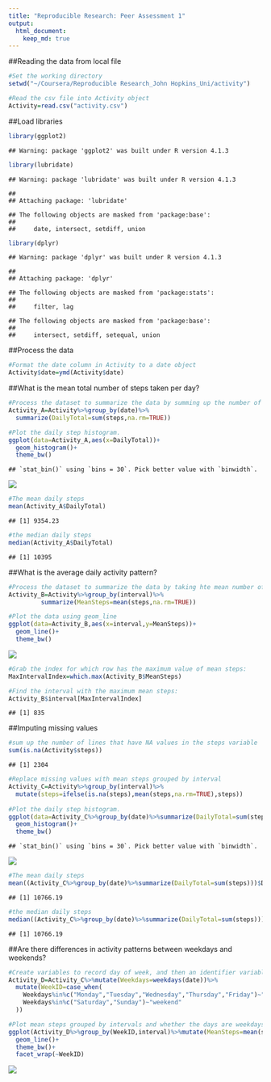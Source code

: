 ```yaml
---
title: "Reproducible Research: Peer Assessment 1"
output: 
  html_document:
    keep_md: true
---
```


##Reading the data from local file

```r
#Set the working directory
setwd("~/Coursera/Reproducible Research_John Hopkins_Uni/activity")

#Read the csv file into Activity object
Activity=read.csv("activity.csv")
```

##Load libraries

```r
library(ggplot2)
```

```
## Warning: package 'ggplot2' was built under R version 4.1.3
```

```r
library(lubridate)
```

```
## Warning: package 'lubridate' was built under R version 4.1.3
```

```
## 
## Attaching package: 'lubridate'
```

```
## The following objects are masked from 'package:base':
## 
##     date, intersect, setdiff, union
```

```r
library(dplyr)
```

```
## Warning: package 'dplyr' was built under R version 4.1.3
```

```
## 
## Attaching package: 'dplyr'
```

```
## The following objects are masked from 'package:stats':
## 
##     filter, lag
```

```
## The following objects are masked from 'package:base':
## 
##     intersect, setdiff, setequal, union
```
##Process the data

```r
#Format the date column in Activity to a date object
Activity$date=ymd(Activity$date)
```

##What is the mean total number of steps taken per day?

```r
#Process the dataset to summarize the data by summing up the number of steps, grouped by date
Activity_A=Activity%>%group_by(date)%>%
  summarize(DailyTotal=sum(steps,na.rm=TRUE))

#Plot the daily step histogram. 
ggplot(data=Activity_A,aes(x=DailyTotal))+
  geom_histogram()+
  theme_bw()
```

```
## `stat_bin()` using `bins = 30`. Pick better value with `binwidth`.
```

![](PA1_template_files/figure-html/unnamed-chunk-4-1.png)<!-- -->

```r
#The mean daily steps
mean(Activity_A$DailyTotal)
```

```
## [1] 9354.23
```

```r
#the median daily steps
median(Activity_A$DailyTotal)
```

```
## [1] 10395
```


##What is the average daily activity pattern?

```r
#Process the dataset to summarize the data by taking hte mean number of steps, grouped by intervals
Activity_B=Activity%>%group_by(interval)%>%
         summarize(MeanSteps=mean(steps,na.rm=TRUE))

#Plot the data using geom_line
ggplot(data=Activity_B,aes(x=interval,y=MeanSteps))+
  geom_line()+
  theme_bw()
```

![](PA1_template_files/figure-html/unnamed-chunk-5-1.png)<!-- -->

```r
#Grab the index for which row has the maximum value of mean steps:
MaxIntervalIndex=which.max(Activity_B$MeanSteps)

#Find the interval with the maximum mean steps:
Activity_B$interval[MaxIntervalIndex]
```

```
## [1] 835
```

##Imputing missing values

```r
#sum up the number of lines that have NA values in the steps variable
sum(is.na(Activity$steps))
```

```
## [1] 2304
```

```r
#Replace missing values with mean steps grouped by interval
Activity_C=Activity%>%group_by(interval)%>%
  mutate(steps=ifelse(is.na(steps),mean(steps,na.rm=TRUE),steps))
         
#Plot the daily step histogram. 
ggplot(data=Activity_C%>%group_by(date)%>%summarize(DailyTotal=sum(steps)),aes(x=DailyTotal))+
  geom_histogram()+
  theme_bw()
```

```
## `stat_bin()` using `bins = 30`. Pick better value with `binwidth`.
```

![](PA1_template_files/figure-html/unnamed-chunk-6-1.png)<!-- -->

```r
#The mean daily steps
mean((Activity_C%>%group_by(date)%>%summarize(DailyTotal=sum(steps)))$DailyTotal)
```

```
## [1] 10766.19
```

```r
#the median daily steps
median((Activity_C%>%group_by(date)%>%summarize(DailyTotal=sum(steps)))$DailyTotal)
```

```
## [1] 10766.19
```

##Are there differences in activity patterns between weekdays and weekends?

```r
#Create variables to record day of week, and then an identifier variable for whether those days are counted as weekdays or weekends
Activity_D=Activity_C%>%mutate(Weekdays=weekdays(date))%>%
  mutate(WeekID=case_when(
    Weekdays%in%c("Monday","Tuesday","Wednesday","Thursday","Friday")~"weekday",
    Weekdays%in%c("Saturday","Sunday")~"weekend"
  ))

#Plot mean steps grouped by intervals and whether the days are weekdays or weekends
ggplot(Activity_D%>%group_by(WeekID,interval)%>%mutate(MeanSteps=mean(steps,na.rm=TRUE)),aes(x=interval,y=MeanSteps))+
  geom_line()+
  theme_bw()+
  facet_wrap(~WeekID)
```

![](PA1_template_files/figure-html/unnamed-chunk-7-1.png)<!-- -->

